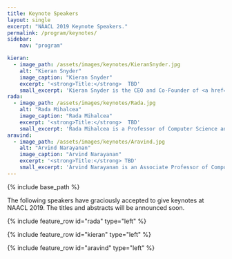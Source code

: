 ```yaml
---
title: Keynote Speakers
layout: single
excerpt: "NAACL 2019 Keynote Speakers."
permalink: /program/keynotes/
sidebar: 
    nav: "program"

kieran:
  - image_path: /assets/images/keynotes/KieranSnyder.jpg
    alt: "Kieran Snyder"
    image_caption: "Kieran Snyder"
    excerpt: '<strong>Title:</strong>  TBD'
    small_excerpt: 'Kieran Snyder is the CEO and Co-Founder of <a href="https://textio.com">Textio</a>, the augmented writing platform. For anything you write, Textio tells you ahead of time who’s going to respond based on the language you’ve used. Textio’s augmented writing engine is designed to attach to any large text corpus with outcomes to find the patterns that work. Prior to founding Textio, Kieran held product leadership roles at Microsoft and Amazon. Kieran has a PhD in linguistics from the University of Pennsylvania. Her work has appeared in Fortune, Re/code, Slate, and the Washington Post.'
rada:
  - image_path: /assets/images/keynotes/Rada.jpg
    alt: "Rada Mihalcea"
    image_caption: "Rada Mihalcea"
    excerpt: '<strong>Title:</strong>  TBD'
    small_excerpt: 'Rada Mihalcea is a Professor of Computer Science and Engineering at the University of Michigan and the Director of the <a href="https://www.eecs.umich.edu/ai/">Michigan Artificial Intelligence Lab</a>. Her research interests are in lexical semantics, multilingual NLP, and computational social sciences. She serves or has served on the editorial boards of the Journals of Computational Linguistics, Language Resources and Evaluations, Natural Language Engineering, Journal of Artificial Intelligence Research, IEEE Transactions on Affective Computing, and Transactions of the Association for Computational Linguistics. She was a program co-chair for EMNLP 2009 and ACL 2011, and a general chair for NAACL 2015 and *SEM 2019. She currently serves as the ACL Vice-President Elect. She is the recipient of an NSF CAREER award (2008) and a Presidential Early Career Award for Scientists and Engineers awarded by President Obama (2009). In 2013, she was made an honorary citizen of her hometown of Cluj-Napoca, Romania. '
aravind:
  - image_path: /assets/images/keynotes/Aravind.jpg
    alt: "Arvind Narayanan"
    image_caption: "Arvind Narayanan"
    excerpt: '<strong>Title:</strong> TBD'
    small_excerpt: 'Arvind Narayanan is an Associate Professor of Computer Science at Princeton. He leads the Princeton Web Transparency and Accountability Project to uncover how companies collect and use our personal information. Narayanan also leads a research team investigating the security, anonymity, and stability of cryptocurrencies as well as novel applications of blockchains. He co-created a Massive Open Online Course as well as a textbook on Bitcoin and cryptocurrency technologies. His doctoral research showed the fundamental limits of de-identification, for which he received the Privacy Enhancing Technologies Award. Narayanan is an affiliated faculty member at the <a href="https://citp.princeton.edu">Center for Information Technology Policy at Princeton</a> and an affiliate scholar at <a href="https://cyberlaw.stanford.edu">Stanford Law School Center for Internet and Society</a>. You can follow him on Twitter at <a href="https://twitter.com/random_walker">@random_walker</a>.'
---
```

{% include base_path %}

The following speakers have graciously accepted to give keynotes at NAACL 2019. The titles and abstracts will be announced soon.

{% include feature_row id="rada" type="left" %}

{% include feature_row id="kieran" type="left" %}

{% include feature_row id="aravind" type="left" %}


